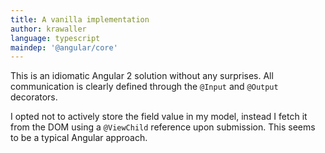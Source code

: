 ```yaml
---
title: A vanilla implementation
author: krawaller
language: typescript
maindep: '@angular/core'
---
```


This is an idiomatic Angular 2 solution without any surprises. All communication is clearly defined through the `@Input` and `@Output` decorators.

I opted not to actively store the field value in my model, instead I fetch it from the DOM using a `@ViewChild` reference upon submission. This seems to be a typical Angular approach.